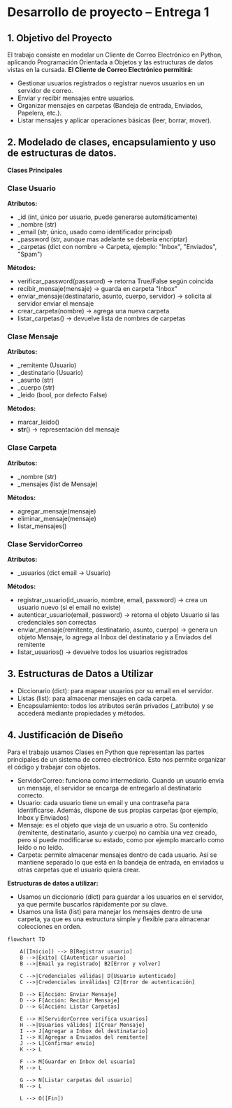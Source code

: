 # Desarrollo de proyecto – Entrega 1
## 1. Objetivo del Proyecto

El trabajo consiste en modelar un Cliente de Correo Electrónico en Python, aplicando Programación Orientada a Objetos y las estructuras de datos vistas en la cursada.
**El Cliente de Correo Electrónico permitirá:**

- Gestionar usuarios registrados o registrar nuevos usuarios en un servidor de correo.
- Enviar y recibir mensajes entre usuarios.
- Organizar mensajes en carpetas (Bandeja de entrada, Enviados, Papelera, etc.).
- Listar mensajes y aplicar operaciones básicas (leer, borrar, mover).

## 2. Modelado de clases, encapsulamiento y uso de estructuras de datos.

**Clases Principales**
### Clase Usuario

**Atributos:**

- _id (int, único por usuario, puede generarse automáticamente)
- _nombre (str)
- _email (str, único, usado como identificador principal)
- _password (str, aunque mas adelante se debería encriptar)
- _carpetas (dict con nombre → Carpeta, ejemplo: "Inbox", "Enviados", "Spam")

**Métodos:**

- verificar_password(password) → retorna True/False según coincida
- recibir_mensaje(mensaje) → guarda en carpeta "Inbox"
- enviar_mensaje(destinatario, asunto, cuerpo, servidor) → solicita al servidor enviar el mensaje
- crear_carpeta(nombre) → agrega una nueva carpeta
- listar_carpetas() → devuelve lista de nombres de carpetas

### Clase Mensaje

**Atributos:**

- _remitente (Usuario)
- _destinatario (Usuario)
- _asunto (str)
- _cuerpo (str)
- _leido (bool, por defecto False)

**Métodos:**

- marcar_leido()
- __str__() → representación del mensaje

### Clase Carpeta

**Atributos:**

- _nombre (str)
- _mensajes (list de Mensaje)

**Métodos:**

- agregar_mensaje(mensaje)
- eliminar_mensaje(mensaje)
- listar_mensajes()

### Clase ServidorCorreo

**Atributos:**

- _usuarios (dict email → Usuario)

**Métodos:**

- registrar_usuario(id_usuario, nombre, email, password) → crea un usuario nuevo (si el email no existe)
- autenticar_usuario(email, password) → retorna el objeto Usuario si las credenciales son correctas
- enviar_mensaje(remitente, destinatario, asunto, cuerpo) → genera un objeto Mensaje, lo agrega al Inbox del destinatario y a Enviados del remitente
- listar_usuarios() → devuelve todos los usuarios registrados

## 3. Estructuras de Datos a Utilizar

- Diccionario (dict): para mapear usuarios por su email en el servidor.
- Listas (list): para almacenar mensajes en cada carpeta.
- Encapsulamiento: todos los atributos serán privados (_atributo) y se accederá mediante propiedades y métodos.

## 4. Justificación de Diseño

Para el trabajo usamos Clases en Python que representan las partes principales de un sistema de correo electrónico. Esto nos permite organizar el código y trabajar con objetos.

- ServidorCorreo: funciona como intermediario. Cuando un usuario envía un mensaje, el servidor se encarga de entregarlo al destinatario correcto. 
- Usuario: cada usuario tiene un email y una contraseña para identificarse. Además, dispone de sus propias carpetas (por ejemplo, Inbox y Enviados)
- Mensaje: es el objeto que viaja de un usuario a otro. Su contenido (remitente, destinatario, asunto y cuerpo) no cambia una vez creado, pero sí puede modificarse su estado, como por ejemplo marcarlo como leído o no leído.
- Carpeta: permite almacenar mensajes dentro de cada usuario. Así se mantiene separado lo que está en la bandeja de entrada, en enviados u otras carpetas que el usuario quiera crear.

**Estructuras de datos a utilizar:**

- Usamos un diccionario (dict) para guardar a los usuarios en el servidor, ya que permite buscarlos rápidamente por su clave.
- Usamos una lista (list) para manejar los mensajes dentro de una carpeta, ya que es una estructura simple y flexible para almacenar colecciones en orden.


```mermaid
flowchart TD

    A([Inicio]) --> B[Registrar usuario]
    B -->|Éxito| C[Autenticar usuario]
    B -->|Email ya registrado| B2[Error y volver]

    C -->|Credenciales válidas| D[Usuario autenticado]
    C -->|Credenciales inválidas| C2[Error de autenticación]

    D --> E[Acción: Enviar Mensaje]
    D --> F[Acción: Recibir Mensaje]
    D --> G[Acción: Listar Carpetas]

    E --> H[ServidorCorreo verifica usuarios]
    H -->|Usuarios válidos| I[Crear Mensaje]
    I --> J[Agregar a Inbox del destinatario]
    I --> K[Agregar a Enviados del remitente]
    J --> L[Confirmar envío]
    K --> L

    F --> M[Guardar en Inbox del usuario]
    M --> L

    G --> N[Listar carpetas del usuario]
    N --> L

    L --> O([Fin])